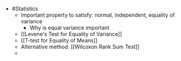 - #Statistics
	- Important property to satisfy: normal, independent, equality of variance
		- Why is equal variance important
	- [[Levene's Test for Equality of Variance]]
	- [[T-test for Equality of Means]]
	- Alternative method: [[Wilcoxon Rank Sum Test]]
	-